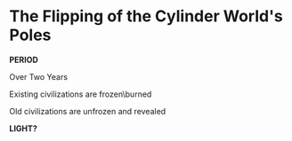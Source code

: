 # The Flipping of the Cylinder World's Poles

**PERIOD**

Over Two Years

Existing civilizations are frozen\burned

Old civilizations are unfrozen and revealed


**LIGHT?**